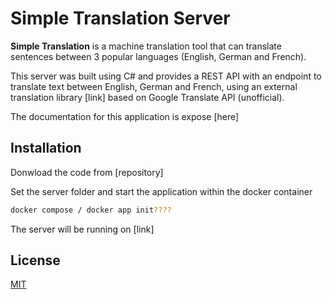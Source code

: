 # Simple Translation Server

**Simple Translation** is a machine translation tool that can translate sentences between 3 popular languages (English, German and French).

This server was built using C# and provides a REST API with an endpoint to translate text between English, German and French, using an external translation library [link] based on Google Translate API (unofficial).

The documentation for this application is expose [here]


## Installation

Donwload the code from [repository]

Set the server folder and start the application within the docker container

```bash
docker compose / docker app init????
```
The server will be running on [link]

## License
[MIT](https://choosealicense.com/licenses/mit/)
